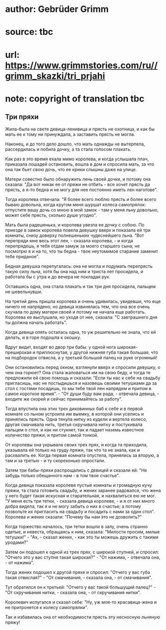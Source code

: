 # author: Gebrüder Grimm
# source: tbc
# url: https://www.grimmstories.com/ru//grimm_skazki/tri_prjahi
# note: copyright of translation tbc

## Три пряхи 

Жила-была на свете девица-ленивица и прясть не охотница, и как бы мать
ее к тому ни принуждала, а заставить прясть не могла.

Наконец, и до того дело дошло, что мать однажды не вытерпела,
рассердилась и побила дочку, а та стала голосом плакать.

Как раз в это время ехала мимо королева, и когда услышала плач,
приказала лошадей остановить, вошла в дом и спросила мать, за что она
так бьет свою дочь, что ее крики слышны даже на улице.

Матери совестно было обнаружить лень своей дочки, и потому она сказала:
"Да вот никак ее от пряжи не отбить - все хочет прясть да прясть, а
я-то бедна и не могу для нее постоянно иметь лен наготове".

Тогда королева отвечала: "Я более всего люблю прясть и более всего
бываю довольна, когда кругом меня шуршат колеса самопрялок: отпустите
вашу дочь со мною в мой замок - там у меня льну довольно, может себе
прясть, сколько душе угодно".

Мать была радешенька, и королева увезла ее дочку с собою. По приезде в
замок королева повела девушку вверх и показала ей три комнаты, снизу
доверху полнешеньких чудеснейшего льна. "Вот перепряди мне весь этот
лен, - сказала королева, - и когда перепрядешь, я тебя отдам замуж за
моего старшего сына; не посмотрю я и на то, что ты бедна - твое
неутомимое старание заменит тебе приданое".

Бедная девушка перепугалась: она не могла и подумать перепрясть такую
силу льна, хотя бы она над ним и триста лет просидела, и работала бы с
утра и до вечера не покладая рук.

Оставшись одна, она стала плакать и так три дня просидела, пальцем не
шевельнувши.

На третий день пришла королева и очень удивилась, увидевши, что еще
ничего не напрядено; но девица извинялась тем, что она все очень скучала
по дому матери своей и потому не начала еще работать. Королева ее
выслушала, но уходя от нее, сказала: "С завтрашнего дня ты должна
начать работать".

Когда девица опять осталась одна, то уж решительно не знала, что ей
делать, и в горе подошла к окошку.

Вдруг видит, входят во двор три бабы: у одной нога широкая-преширокая и
приплюснутая, у другой нижняя губа такая большая, что на подбородок
отвисла, а у третьей большой палец на руке огромный!

Они остановились перед окном, взглянули вверх и спросили девушку, о чем
она горюет? Она стала жаловаться им на свою беду, и тогда те предложили
ей свою помощь и сказали: "Если ты нас к себе на свадьбу пригласишь,
нас не постыдишься и назовешь своими тетушками да за стол с гостями
посадишь, то мы тебе твой лен напрядем и притом в самое короткое
время". - "От души буду вам рада, - отвечала девица, - входите же
скорей и сейчас принимайтесь за работу".

Тогда впустила она этих трех диковинных баб к себе и в первой комнате со
льном устроила им выемку, в которой они уселись и принялись прясть. Одна
тянула нитку из кудели и вертела колесо, другая смачивала нить, третья
скручивала нитку и постукивала пальцем о стол, и как ни стукнет, так и
падает наземь известное количество пряжи, и притом самой тонкой.

От королевы она укрывала своих трех прях, и когда та приходила,
указывала ей только на груду пряжи, так что та не знала, как и
расхвалить ее. Когда первая комната опустела, принялись за вторую, а там
и за третью - и ту скорехонько опростали.

Затем три бабы-пряхи распрощались с девицей и сказали ей: "Не забудь
только обещанного нам - в том твое счастье".

Когда девица показала королеве пустые комнаты и громадную кучу пряжи, та
стала готовить свадьбу, и жених заранее радовался, что жена у него будет
такая искусная и старательная, и нахвалиться ею не мог. "У меня есть
три тетки, - сказала девица королеве, - и я от них много добра видела,
так я и не могу забыть о них в счастье; а потому позвольте их пригласить
на свадьбу и посадить с нами за один стол". Королева и жених сказали:
"Почему бы нам это не дозволить?"

Когда торжество началось, три тетки вошли в залу, очень странно одетые,
и невеста, обращаясь к ним, сказала: "Милости просим, милые
тетушки!" - "Ах, - сказал жених, - как это ты можешь дружить с такими
уродами?"

Затем он подошел к одной из трех прях, с широкой ступней, и спросил:
"Отчего это у вас ступня такая широкая?" - "От нажима, - отвечала
она, - от нажима".

Тогда жених подошел к другой пряхе и спросил: "Отчего у вас губа такая
отвислая?" - "От смачивания, - сказала она, - от смачивания".

Тут обратился он к третьей: "Отчего у вас такой большущий палец?" -
"От скручивания нитки, - сказала она, - от скручивания нитки".

Королевич испугался и сказал себе: "Ну, уж моя-то красавица-жена и не
притронется к колесу самопрялки".

Так и избавилась она от необходимости прясть эту несносную льняную
пряжу!
